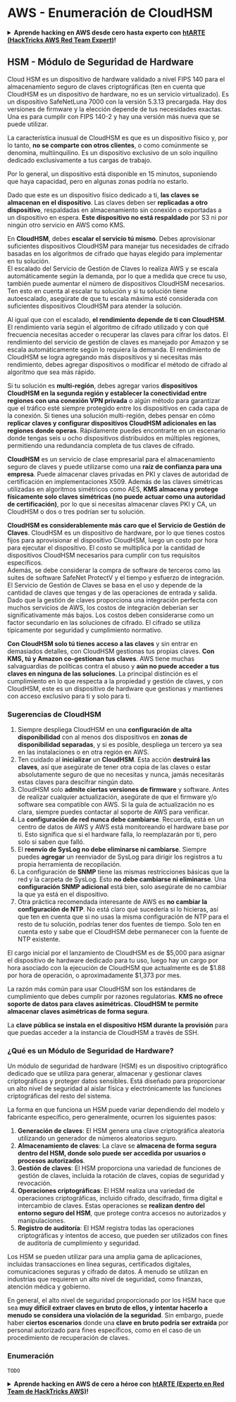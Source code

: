 # AWS - Enumeración de CloudHSM

<details>

<summary><strong>Aprende hacking en AWS desde cero hasta experto con</strong> <a href="https://training.hacktricks.xyz/courses/arte"><strong>htARTE (HackTricks AWS Red Team Expert)</strong></a><strong>!</strong></summary>

Otras formas de apoyar a HackTricks:

* Si deseas ver tu **empresa anunciada en HackTricks** o **descargar HackTricks en PDF** ¡Consulta los [**PLANES DE SUSCRIPCIÓN**](https://github.com/sponsors/carlospolop)!
* Obtén el [**oficial PEASS & HackTricks swag**](https://peass.creator-spring.com)
* Descubre [**The PEASS Family**](https://opensea.io/collection/the-peass-family), nuestra colección exclusiva de [**NFTs**](https://opensea.io/collection/the-peass-family)
* **Únete al** 💬 [**grupo de Discord**](https://discord.gg/hRep4RUj7f) o al [**grupo de telegram**](https://t.me/peass) o **síguenos** en **Twitter** 🐦 [**@hacktricks\_live**](https://twitter.com/hacktricks\_live)**.**
* **Comparte tus trucos de hacking enviando PRs a los repositorios de** [**HackTricks**](https://github.com/carlospolop/hacktricks) y [**HackTricks Cloud**](https://github.com/carlospolop/hacktricks-cloud).

</details>

## HSM - Módulo de Seguridad de Hardware

Cloud HSM es un dispositivo de hardware validado a nivel FIPS 140 para el almacenamiento seguro de claves criptográficas (ten en cuenta que CloudHSM es un dispositivo de hardware, no es un servicio virtualizado). Es un dispositivo SafeNetLuna 7000 con la versión 5.3.13 precargada. Hay dos versiones de firmware y la elección depende de tus necesidades exactas. Una es para cumplir con FIPS 140-2 y hay una versión más nueva que se puede utilizar.

La característica inusual de CloudHSM es que es un dispositivo físico y, por lo tanto, **no se comparte con otros clientes**, o como comúnmente se denomina, multiinquilino. Es un dispositivo exclusivo de un solo inquilino dedicado exclusivamente a tus cargas de trabajo.

Por lo general, un dispositivo está disponible en 15 minutos, suponiendo que haya capacidad, pero en algunas zonas podría no estarlo.

Dado que este es un dispositivo físico dedicado a ti, **las claves se almacenan en el dispositivo**. Las claves deben ser **replicadas a otro dispositivo**, respaldadas en almacenamiento sin conexión o exportadas a un dispositivo en espera. **Este dispositivo no está respaldado** por S3 ni por ningún otro servicio en AWS como KMS.

En **CloudHSM**, debes **escalar el servicio tú mismo**. Debes aprovisionar suficientes dispositivos CloudHSM para manejar tus necesidades de cifrado basadas en los algoritmos de cifrado que hayas elegido para implementar en tu solución.\
El escalado del Servicio de Gestión de Claves lo realiza AWS y se escala automáticamente según la demanda, por lo que a medida que crece tu uso, también puede aumentar el número de dispositivos CloudHSM necesarios. Ten esto en cuenta al escalar tu solución y si tu solución tiene autoescalado, asegúrate de que tu escala máxima esté considerada con suficientes dispositivos CloudHSM para atender la solución.

Al igual que con el escalado, **el rendimiento depende de ti con CloudHSM**. El rendimiento varía según el algoritmo de cifrado utilizado y con qué frecuencia necesitas acceder o recuperar las claves para cifrar los datos. El rendimiento del servicio de gestión de claves es manejado por Amazon y se escala automáticamente según lo requiera la demanda. El rendimiento de CloudHSM se logra agregando más dispositivos y si necesitas más rendimiento, debes agregar dispositivos o modificar el método de cifrado al algoritmo que sea más rápido.

Si tu solución es **multi-región**, debes agregar varios **dispositivos CloudHSM en la segunda región y establecer la conectividad entre regiones con una conexión VPN privada** o algún método para garantizar que el tráfico esté siempre protegido entre los dispositivos en cada capa de la conexión. Si tienes una solución multi-región, debes pensar en cómo **replicar claves y configurar dispositivos CloudHSM adicionales en las regiones donde operas**. Rápidamente puedes encontrarte en un escenario donde tengas seis u ocho dispositivos distribuidos en múltiples regiones, permitiendo una redundancia completa de tus claves de cifrado.

**CloudHSM** es un servicio de clase empresarial para el almacenamiento seguro de claves y puede utilizarse como una **raíz de confianza para una empresa**. Puede almacenar claves privadas en PKI y claves de autoridad de certificación en implementaciones X509. Además de las claves simétricas utilizadas en algoritmos simétricos como AES, **KMS almacena y protege físicamente solo claves simétricas (no puede actuar como una autoridad de certificación)**, por lo que si necesitas almacenar claves PKI y CA, un CloudHSM o dos o tres podrían ser tu solución.

**CloudHSM es considerablemente más caro que el Servicio de Gestión de Claves**. CloudHSM es un dispositivo de hardware, por lo que tienes costos fijos para aprovisionar el dispositivo CloudHSM, luego un costo por hora para ejecutar el dispositivo. El costo se multiplica por la cantidad de dispositivos CloudHSM necesarios para cumplir con tus requisitos específicos.\
Además, se debe considerar la compra de software de terceros como las suites de software SafeNet ProtectV y el tiempo y esfuerzo de integración. El Servicio de Gestión de Claves se basa en el uso y depende de la cantidad de claves que tengas y de las operaciones de entrada y salida. Dado que la gestión de claves proporciona una integración perfecta con muchos servicios de AWS, los costos de integración deberían ser significativamente más bajos. Los costos deben considerarse como un factor secundario en las soluciones de cifrado. El cifrado se utiliza típicamente por seguridad y cumplimiento normativo.

**Con CloudHSM solo tú tienes acceso a las claves** y sin entrar en demasiados detalles, con CloudHSM gestionas tus propias claves. **Con KMS, tú y Amazon co-gestionan tus claves**. AWS tiene muchas salvaguardias de políticas contra el abuso y **aún no puede acceder a tus claves en ninguna de las soluciones**. La principal distinción es el cumplimiento en lo que respecta a la propiedad y gestión de claves, y con CloudHSM, este es un dispositivo de hardware que gestionas y mantienes con acceso exclusivo para ti y solo para ti.

### Sugerencias de CloudHSM

1. Siempre despliega CloudHSM en una **configuración de alta disponibilidad** con al menos dos dispositivos en **zonas de disponibilidad separadas**, y si es posible, despliega un tercero ya sea en las instalaciones o en otra región en AWS.
2. Ten cuidado al **inicializar** un **CloudHSM**. Esta acción **destruirá las claves**, así que asegúrate de tener otra copia de las claves o estar absolutamente seguro de que no necesitas y nunca, jamás necesitarás estas claves para descifrar ningún dato.
3. CloudHSM solo **admite ciertas versiones de firmware** y software. Antes de realizar cualquier actualización, asegúrate de que el firmware y/o software sea compatible con AWS. Si la guía de actualización no es clara, siempre puedes contactar al soporte de AWS para verificar.
4. La **configuración de red nunca debe cambiarse**. Recuerda, está en un centro de datos de AWS y AWS está monitoreando el hardware base por ti. Esto significa que si el hardware falla, lo reemplazarán por ti, pero solo si saben que falló.
5. El **reenvío de SysLog no debe eliminarse ni cambiarse**. Siempre puedes **agregar** un reenviador de SysLog para dirigir los registros a tu propia herramienta de recopilación.
6. La configuración de **SNMP** tiene las mismas restricciones básicas que la red y la carpeta de SysLog. Esto **no debe cambiarse ni eliminarse**. Una **configuración SNMP adicional** está bien, solo asegúrate de no cambiar la que ya está en el dispositivo.
7. Otra práctica recomendada interesante de AWS es **no cambiar la configuración de NTP**. No está claro qué sucedería si lo hicieras, así que ten en cuenta que si no usas la misma configuración de NTP para el resto de tu solución, podrías tener dos fuentes de tiempo. Solo ten en cuenta esto y sabe que el CloudHSM debe permanecer con la fuente de NTP existente.

El cargo inicial por el lanzamiento de CloudHSM es de $5,000 para asignar el dispositivo de hardware dedicado para tu uso, luego hay un cargo por hora asociado con la ejecución de CloudHSM que actualmente es de $1.88 por hora de operación, o aproximadamente $1,373 por mes.

La razón más común para usar CloudHSM son los estándares de cumplimiento que debes cumplir por razones regulatorias. **KMS no ofrece soporte de datos para claves asimétricas. CloudHSM te permite almacenar claves asimétricas de forma segura**.

La **clave pública se instala en el dispositivo HSM durante la provisión** para que puedas acceder a la instancia de CloudHSM a través de SSH.
### ¿Qué es un Módulo de Seguridad de Hardware?

Un módulo de seguridad de hardware (HSM) es un dispositivo criptográfico dedicado que se utiliza para generar, almacenar y gestionar claves criptográficas y proteger datos sensibles. Está diseñado para proporcionar un alto nivel de seguridad al aislar física y electrónicamente las funciones criptográficas del resto del sistema.

La forma en que funciona un HSM puede variar dependiendo del modelo y fabricante específico, pero generalmente, ocurren los siguientes pasos:

1. **Generación de claves**: El HSM genera una clave criptográfica aleatoria utilizando un generador de números aleatorios seguro.
2. **Almacenamiento de claves**: La clave se **almacena de forma segura dentro del HSM, donde solo puede ser accedida por usuarios o procesos autorizados**.
3. **Gestión de claves**: El HSM proporciona una variedad de funciones de gestión de claves, incluida la rotación de claves, copias de seguridad y revocación.
4. **Operaciones criptográficas**: El HSM realiza una variedad de operaciones criptográficas, incluido cifrado, descifrado, firma digital e intercambio de claves. Estas operaciones se **realizan dentro del entorno seguro del HSM**, que protege contra accesos no autorizados y manipulaciones.
5. **Registro de auditoría**: El HSM registra todas las operaciones criptográficas y intentos de acceso, que pueden ser utilizados con fines de auditoría de cumplimiento y seguridad.

Los HSM se pueden utilizar para una amplia gama de aplicaciones, incluidas transacciones en línea seguras, certificados digitales, comunicaciones seguras y cifrado de datos. A menudo se utilizan en industrias que requieren un alto nivel de seguridad, como finanzas, atención médica y gobierno.

En general, el alto nivel de seguridad proporcionado por los HSM hace que sea **muy difícil extraer claves en bruto de ellos, y intentar hacerlo a menudo se considera una violación de la seguridad**. Sin embargo, puede haber **ciertos escenarios** donde una **clave en bruto podría ser extraída** por personal autorizado para fines específicos, como en el caso de un procedimiento de recuperación de claves.

### Enumeración
```
TODO
```
<details>

<summary><strong>Aprende hacking en AWS de cero a héroe con</strong> <a href="https://training.hacktricks.xyz/courses/arte"><strong>htARTE (Experto en Red Team de HackTricks AWS)</strong></a><strong>!</strong></summary>

Otras formas de apoyar a HackTricks:

* Si quieres ver tu **empresa anunciada en HackTricks** o **descargar HackTricks en PDF** Consulta los [**PLANES DE SUSCRIPCIÓN**](https://github.com/sponsors/carlospolop)!
* Obtén el [**swag oficial de PEASS & HackTricks**](https://peass.creator-spring.com)
* Descubre [**La Familia PEASS**](https://opensea.io/collection/the-peass-family), nuestra colección exclusiva de [**NFTs**](https://opensea.io/collection/the-peass-family)
* **Únete al** 💬 [**grupo de Discord**](https://discord.gg/hRep4RUj7f) o al [**grupo de telegram**](https://t.me/peass) o **síguenos** en **Twitter** 🐦 [**@hacktricks\_live**](https://twitter.com/hacktricks\_live)**.**
* **Comparte tus trucos de hacking enviando PRs a los** [**HackTricks**](https://github.com/carlospolop/hacktricks) y [**HackTricks Cloud**](https://github.com/carlospolop/hacktricks-cloud) repositorios de github.

</details>
